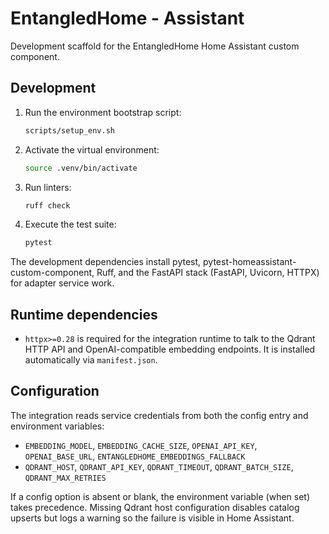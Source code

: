 # EntangledHome - Assistant

Development scaffold for the EntangledHome Home Assistant custom component.

## Development

1. Run the environment bootstrap script:
   ```bash
   scripts/setup_env.sh
   ```
2. Activate the virtual environment:
   ```bash
   source .venv/bin/activate
   ```
3. Run linters:
   ```bash
   ruff check
   ```
4. Execute the test suite:
   ```bash
   pytest
   ```

The development dependencies install pytest, pytest-homeassistant-custom-component, Ruff, and the FastAPI stack (FastAPI, Uvicorn, HTTPX) for adapter service work.

## Runtime dependencies

- `httpx>=0.28` is required for the integration runtime to talk to the Qdrant HTTP API and OpenAI-compatible embedding endpoints. It is installed automatically via `manifest.json`.

## Configuration

The integration reads service credentials from both the config entry and environment variables:

- `EMBEDDING_MODEL`, `EMBEDDING_CACHE_SIZE`, `OPENAI_API_KEY`, `OPENAI_BASE_URL`, `ENTANGLEDHOME_EMBEDDINGS_FALLBACK`
- `QDRANT_HOST`, `QDRANT_API_KEY`, `QDRANT_TIMEOUT`, `QDRANT_BATCH_SIZE`, `QDRANT_MAX_RETRIES`

If a config option is absent or blank, the environment variable (when set) takes precedence. Missing Qdrant host configuration disables catalog upserts but logs a warning so the failure is visible in Home Assistant.
